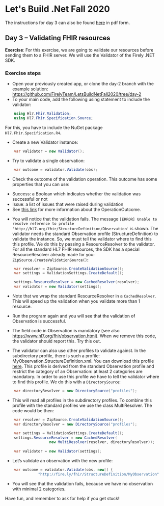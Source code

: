 # Let's Build .Net Fall 2020

The instructions for day 3 can also be found [here](https://github.com/FirelyTeam/LetsBuildNetFall2020/blob/day-3/DD20_Nov_Track_Day3.pdf) in pdf form.

## Day 3 – Validating FHIR resources

**Exercise**: For this exercise, we are going to validate our resources before sending them to a FHIR server. We will use the Validator of the Firely .NET SDK. 

### Exercise steps
-	Open your previously created app, or clone the day-2 branch with the example solution: https://github.com/FirelyTeam/LetsBuildNetFall2020/tree/day-2
-	To your main code, add the following using statement to include the validator:
```c#
    using Hl7.Fhir.Validation;
    using Hl7.Fhir.Specification.Source;
```

For this, you have to include the NuGet package `Hl7.Fhir.Specification.R4`.
-	Create a new Validator instance:
```c#
    var validator = new Validator();
```
-	Try to validate a single observation:
```c#
    var outcome = validator.Validate(obs);
```
-	Check the outcome of the validation operation. This outcome has some properties that you can use:
   * Success: a Boolean which indicates whether the validation was successful or not
   * Issue: a list of issues that were raised during validation
   * See [this link](https://www.hl7.org/fhir/operationoutcome.html) for more information about the OperationOutcome.

-	You will notice that the validation fails. The message `[ERROR] Unable to resolve reference to profile 'http://hl7.org/fhir/StructureDefinition/Observation'` is shown. 
The validator needs the standard Observation profile (StructureDefinition) to validate the instance. So, we must tell the validator where to find this this profile. We do this by passing a ResourceResolver to the validator. For all the standard HL7 FHIR resources, the SDK has a special ResourceResolver already made for you: `ZipSource.CreateValidationSource()`:
```c#
    var resolver = ZipSource.CreateValidationSource();
    var settings = ValidationSettings.CreateDefault();

    settings.ResourceResolver = new CachedResolver(resolver);
    var validator = new Validator(settings); 
```
- Note that we wrap the standard ResourceResolver in a `CachedResolver`. This will speed up the validation when you validate more than 1 resource. 

-	Run the program again and you will see that the validation of Observation is successful.
-	The field code in Observation is mandatory (see also https://www.hl7.org/fhir/observation.html). When we remove this code, the validator should report this. Try this out.
-	The validator can also use other profiles to validate against. In the subdirectory profile, there is such a profile: MyObservation.StructureDefinition.xml. You can download this profile [here](https://github.com/FirelyTeam/LetsBuildNetFall2020/blob/day-3/Day3-validating/DevDaysMapper/profiles/MyObservation.StructureDefinition.xml).
This profile is derived from the standard Observation profile and restrict the category of an Observation: at least 2 categories are mandatory.
In order to use this profile we have to tell the validator where to find this profile. We do this with a `DirectorySource`:
```c#
    var directoryResolver = new DirectorySource("profiles");
```
- This will read all profiles in the subdirectory profiles. To combine this profile with the standard profiles we use the class MultiResolver. The code would be then:
```c#
    var resolver = ZipSource.CreateValidationSource();
    var directoryResolver = new DirectorySource("profiles");

    var settings = ValidationSettings.CreateDefault();
    settings.ResourceResolver = new CachedResolver(
                    new MultiResolver(resolver, directoryResolver));
                
    var validator = new Validator(settings);
```
-	Let’s validate an observation with the new profile:
```c#
    var outcome = validator.Validate(obs, new[] {
               "http://fire.ly/fhir/StructureDefinition/MyObservation" });
```
- You will see that the validation fails, because we have no observation with minimal 2 categories. 

Have fun, and remember to ask for help if you get stuck!
